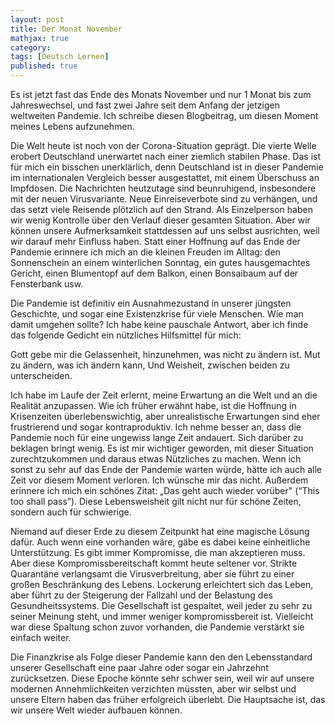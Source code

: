 ```yaml
---
layout: post
title: Der Monat November
mathjax: true
category:
tags: [Deutsch Lernen]
published: true
---
```

Es ist jetzt fast das Ende des Monats November und nur 1 Monat bis zum Jahreswechsel, und fast zwei Jahre seit dem Anfang der jetzigen weltweiten Pandemie. Ich schreibe diesen Blogbeitrag, um diesen Moment meines Lebens aufzunehmen.

Die Welt heute ist noch von der Corona-Situation geprägt. Die vierte Welle erobert Deutschland unerwartet nach einer ziemlich stabilen Phase. Das ist für mich ein bisschen unerklärlich, denn Deutschland ist in dieser Pandemie im internationalen Vergleich besser ausgestattet, mit einem Überschuss an Impfdosen. Die Nachrichten heutzutage sind beunruhigend, insbesondere mit der neuen Virusvariante. Neue Einreiseverbote sind zu verhängen, und das setzt viele Reisende plötzlich auf den Strand. Als Einzelperson haben wir wenig Kontrolle über den Verlauf dieser gesamten Situation. Aber wir können unsere Aufmerksamkeit stattdessen auf uns selbst ausrichten, weil wir darauf mehr Einfluss haben. Statt einer Hoffnung auf das Ende der Pandemie erinnere ich mich an die kleinen Freuden im Alltag: den Sonnenschein an einem winterlichen Sonntag, ein gutes hausgemachtes Gericht, einen Blumentopf auf dem Balkon, einen Bonsaibaum auf der Fensterbank usw.

Die Pandemie ist definitiv ein Ausnahmezustand in unserer jüngsten Geschichte, und sogar eine Existenzkrise für viele Menschen. Wie man damit umgehen sollte? Ich habe keine pauschale Antwort, aber ich finde das folgende Gedicht ein nützliches Hilfsmittel für mich:

Gott gebe mir die Gelassenheit, 
hinzunehmen, was nicht zu ändern ist. 
Mut zu ändern, was ich ändern kann, 
Und Weisheit, zwischen beiden zu unterscheiden. 

Ich habe im Laufe der Zeit erlernt, meine Erwartung an die Welt und an die Realität anzupassen. Wie ich früher erwähnt habe, ist die Hoffnung in Krisenzeiten überlebenswichtig, aber unrealistische Erwartungen sind eher frustrierend und sogar kontraproduktiv. Ich nehme besser an, dass die Pandemie noch für eine ungewiss lange Zeit andauert. Sich darüber zu beklagen bringt wenig. Es ist mir wichtiger geworden, mit dieser Situation zurechtzukommen und daraus etwas Nützliches zu machen. Wenn ich sonst zu sehr auf das Ende der Pandemie warten würde, hätte ich auch alle Zeit vor diesem Moment verloren. Ich wünsche mir das nicht. Außerdem erinnere ich mich ein schönes Zitat: „Das geht auch wieder vorüber" (“This too shall pass”). Diese Lebensweisheit gilt nicht nur für schöne Zeiten, sondern auch für schwierige. 

Niemand auf dieser Erde zu diesem Zeitpunkt hat eine magische Lösung dafür. Auch wenn eine vorhanden wäre, gäbe es dabei keine einheitliche Unterstützung. Es gibt immer Kompromisse, die man akzeptieren muss. Aber diese Kompromissbereitschaft kommt heute seltener vor. Strikte Quarantäne verlangsamt die Virusverbreitung, aber sie führt zu einer großen Beschränkung des Lebens. Lockerung erleichtert sich das Leben, aber führt zu der Steigerung der Fallzahl und der Belastung des Gesundheitssystems. Die Gesellschaft ist gespaltet, weil jeder zu sehr zu seiner Meinung steht, und immer weniger kompromissbereit ist. Vielleicht war diese Spaltung schon zuvor vorhanden, die Pandemie verstärkt sie einfach weiter. 

Die Finanzkrise als Folge dieser Pandemie kann den den Lebensstandard unserer Gesellschaft eine paar Jahre oder sogar ein Jahrzehnt zurücksetzen. Diese Epoche könnte sehr schwer sein, weil wir auf unsere modernen Annehmlichkeiten verzichten müssten, aber wir selbst und unsere Eltern haben das früher erfolgreich überlebt. Die Hauptsache ist, das wir unsere Welt wieder aufbauen können. 
